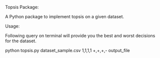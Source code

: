 Topsis Package:

A Python package to implement topsis on a given dataset.

Usage:

Following query on terminal will provide you the best and worst decisions for the dataset.

python topsis.py dataset_sample.csv 1,1,1,1 +,+,+,- output_file
